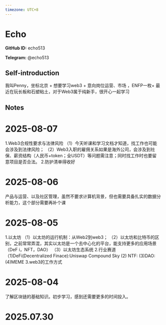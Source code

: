 ```yaml
---
timezone: UTC+8
---
```


# Echo

**GitHub ID:** echo513

**Telegram:** @echo513

## Self-introduction

我叫Penny，坐标北京 + 想要学习web3 + 意向岗位运营、市场 ，ENFP一枚+ 最近在玩长板和石塑粘土，对于Web3属于纯新手，很开心一起学习

## Notes

<!-- Content_START -->
# 2025-08-07

1.Web3合规性要求与法律风险
   （1）今天听课和学习文档才知道，找工作也可能会涉及到法律风险；
   （2）Web3入职的雇佣关系如果是海外公司，会涉及到社保、薪资结构（人民币+token；全USDT）等问题需注意；同时找工作时也要留意项目是否合法。
2.防护清单得收好

# 2025-08-06

产品与运营、以及社区管理，虽然不要求计算机背景，但也需要具备扎实的数据分析能力，这个部分需要再补个课

# 2025-08-05

1.以太坊
（1）以太坊的运行机制：从Web2到web3；
（2）以太坊和比特币的区别，之前常常弄混，其实以太坊是一个去中心化的平台，能支持更多的应用场景（DeF i，NFT，DAO）
（3）以太坊生态系统
2.行业赛道
  （1)DeFi(Decentralized Finace):Uniswap  Compound Sky
    (2) NTF:
    (3)DAO:
    (4)MEME
3.web3的工作方式

# 2025-08-04

了解区块链的基础知识。初步学习，感到还需要更多的时间投入。


# 2025.07.30


<!-- Content_END -->
